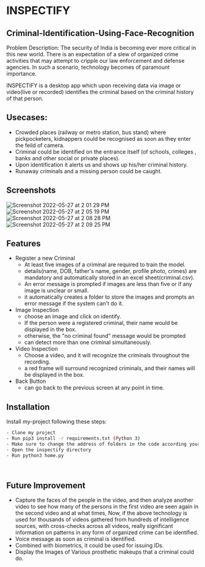 # INSPECTIFY
## Criminal-Identification-Using-Face-Recognition


Problem Description: The security of India is becoming ever more
 critical in this new world. There is an expectation of a slew 
 of organized crime activities that may attempt to cripple our 
 law enforcement and defense agencies. In such a scenario, 
 technology becomes of paramount importance.  
 

INSPECTIFY is a desktop app which upon receiving data via image
 or video(live or recorded) identifies the criminal based on the
 criminal history of that person.

## Usecases:
- Crowded places (railway or metro station, bus stand) where pickpocketers, kidnappers could be recognised as soon as they enter the feild of camera.
- Criminal could be identified on the entrance itself (of schools, colleges , banks and other social or private places).
- Upon identification it alerts us and shows up his/her criminal history.
- Runaway criminals and a missing person could be caught.



## Screenshots

![Screenshot 2022-05-27 at 2 01 29 PM](https://user-images.githubusercontent.com/60481406/170664478-18361f61-3b33-4d46-b680-111e5f9f1617.png)
![Screenshot 2022-05-27 at 2 05 19 PM](https://user-images.githubusercontent.com/60481406/170664861-fe65c415-d8b2-45b9-8833-c8817c2f8bbd.png)
![Screenshot 2022-05-27 at 2 08 28 PM](https://user-images.githubusercontent.com/60481406/170665089-10a70f14-1351-49c5-a047-46c37374d69e.png)
![Screenshot 2022-05-27 at 2 09 25 PM](https://user-images.githubusercontent.com/60481406/170665421-208d0cdb-f62d-45cb-98f8-702ab90aecce.png)
## Features
- Register a new Criminal
    - At least five images of a criminal are required to train the model.
    - details(name, DOB, father's name, gender, profile photo, crimes) are mandatory and automatically stored in an excel sheet(criminal.csv).
    - An error message is prompted if images are less than five or if any image is unclear or small.
    - it automatically creates a folder to store the images and prompts an error message if the system can't do it.
- Image Inspection
    - choose an image and click on identify.
    - If the person were a registered criminal, their name would be displayed in the box.
    - otherwise, the "no criminal found"    message would be prompted
    - can detect more than one criminal simultaneously.
- Video Inspection
    - Choose a video, and it will recognize the criminals throughout the recording.
    - a red frame will surround recognized criminals, and their names will be displayed in the box.
- Back Button
    - can go back to the previous screen at any point in time.

## Installation

Install my-project following these steps:

```bash
- Clone my project
- Run pip3 install -r requirements.txt (Python 3)
- Make sure to change the address of folders in the code according your system
- Open the inspectify directory
- Run python3 home.py

 
```
    
## Future Improvement

- Capture the faces of the people in the video, and then analyze another video to see how many of the persons in the first video are seen again in the second video and at what times, Now, if the above technology is used for thousands of videos gathered from hundreds of intelligence sources, with cross-checks across all videos, really significant information on patterns in any form of organized crime can be identified.
- Voice message as soon as criminal is identified.
- Combined with biometrics, it could be used for issuing IDs.
- Display the Images of Various prosthetic makeups that a criminal could do.